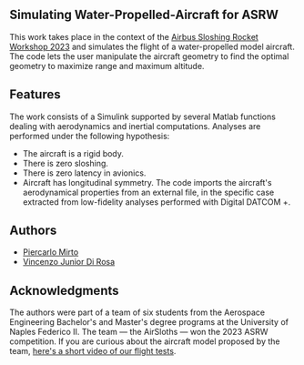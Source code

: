 ## Simulating Water-Propelled-Aircraft for ASRW
This work takes place in the context of the [Airbus Sloshing Rocket Workshop 2023](https://sloshing.euroavia.eu/) and simulates the flight of a water-propelled model aircraft. The code lets the user manipulate the aircraft geometry to find the optimal geometry to maximize range and maximum altitude.


## Features
The work consists of a Simulink supported by several Matlab functions dealing with aerodynamics and inertial computations. Analyses are performed under the following hypothesis:
- The aircraft is a rigid body.
- There is zero sloshing.
- There is zero latency in avionics.
- Aircraft has longitudinal symmetry. 
The code imports the aircraft's aerodynamical properties from an external file, in the specific case extracted from low-fidelity analyses performed with Digital DATCOM +.


## Authors
- [Piercarlo Mirto](https://www.linkedin.com/in/piercarlo-mirto/)
- [Vincenzo Junior Di Rosa](https://www.linkedin.com/in/vincenzo-junior-di-rosa/)


## Acknowledgments
The authors were part of a team of six students from the Aerospace Engineering Bachelor's and Master's degree programs at the University of Naples Federico II. The team — the AirSloths — won the 2023 ASRW competition. If you are curious about the aircraft model proposed by the team, [here's a short video of our flight tests](https://www.youtube.com/watch?v=y8TNEQP7Qss).
